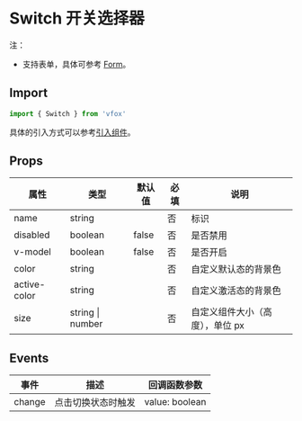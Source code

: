 # Switch 开关选择器

注：

- 支持表单，具体可参考 [Form](./Form.md)。

## Import

```JavaScript
import { Switch } from 'vfox'
```

具体的引入方式可以参考[引入组件](../guide/import.md)。

## Props

| 属性         | 类型             | 默认值 | 必填 | 说明                            |
| ------------ | ---------------- | ------ | ---- | ------------------------------- |
| name         | string           |        | 否   | 标识                            |
| disabled     | boolean          | false  | 否   | 是否禁用                        |
| v-model      | boolean          | false  | 否   | 是否开启                        |
| color        | string           |        | 否   | 自定义默认态的背景色            |
| active-color | string           |        | 否   | 自定义激活态的背景色            |
| size         | string \| number |        | 否   | 自定义组件大小（高度），单位 px |

## Events

| 事件   | 描述               | 回调函数参数   |
| ------ | ------------------ | -------------- |
| change | 点击切换状态时触发 | value: boolean |
